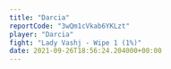 ```yaml
---
title: "Darcia"
reportCode: "3wQm1cVkab6YKLzt"
player: "Darcia"
fight: "Lady Vashj - Wipe 1 (1%)"
date: 2021-09-26T18:56:24.204000+00:00
---
```

